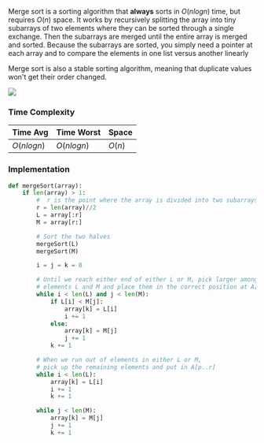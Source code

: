 

Merge sort is a sorting algorithm that **always** sorts in $O(n log n)$ time, but requires $O(n)$ space. It works by recursively splitting the array into tiny subarrays of two elements where they can be sorted through a single exchange. Then the subarrays are merged until the entire array is merged and sorted. Because the subarrays are sorted, you simply need a pointer at each array and to compare the elements in one list versus another linearly

Merge sort is also a stable sorting algorithm, meaning that duplicate values won't get their order changed. 


![](Pasted%20image%2020220413231255.png)


### Time Complexity

|Time Avg | Time Worst | Space|
|--- | --- | ---|
|$O(n log n)$ | $O(n log n)$ | $O(n)$|


### Implementation

```python
def mergeSort(array):
    if len(array) > 1:
        #  r is the point where the array is divided into two subarrays
        r = len(array)//2
        L = array[:r]
        M = array[r:]

        # Sort the two halves
        mergeSort(L)
        mergeSort(M)

        i = j = k = 0

        # Until we reach either end of either L or M, pick larger among
        # elements L and M and place them in the correct position at A[p..r]
        while i < len(L) and j < len(M):
            if L[i] < M[j]:
                array[k] = L[i]
                i += 1
            else:
                array[k] = M[j]
                j += 1
            k += 1

        # When we run out of elements in either L or M,
        # pick up the remaining elements and put in A[p..r]
        while i < len(L):
            array[k] = L[i]
            i += 1
            k += 1

        while j < len(M):
            array[k] = M[j]
            j += 1
            k += 1
```